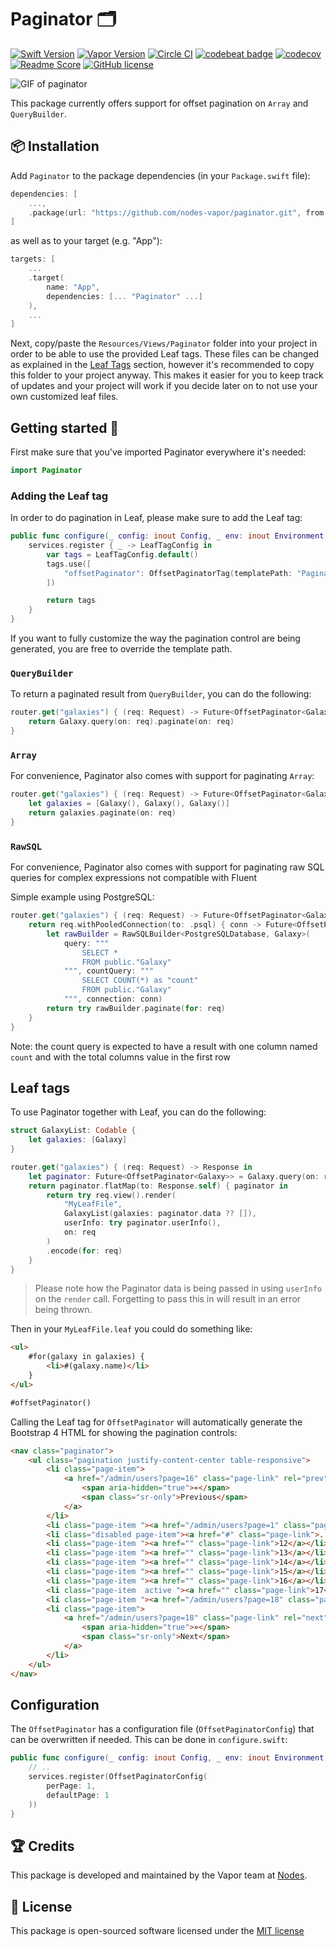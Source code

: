 # Paginator 🗂
[![Swift Version](https://img.shields.io/badge/Swift-4.2-brightgreen.svg)](http://swift.org)
[![Vapor Version](https://img.shields.io/badge/Vapor-3-30B6FC.svg)](http://vapor.codes)
[![Circle CI](https://circleci.com/gh/nodes-vapor/paginator/tree/master.svg?style=shield)](https://circleci.com/gh/nodes-vapor/paginator)
[![codebeat badge](https://codebeat.co/badges/292edd79-f237-4df5-8d6b-9ef748148d80)](https://codebeat.co/projects/github-com-nodes-vapor-paginator-master)
[![codecov](https://codecov.io/gh/nodes-vapor/paginator/branch/master/graph/badge.svg)](https://codecov.io/gh/nodes-vapor/paginator)
[![Readme Score](http://readme-score-api.herokuapp.com/score.svg?url=https://github.com/nodes-vapor/paginator)](http://clayallsopp.github.io/readme-score?url=https://github.com/nodes-vapor/paginator)
[![GitHub license](https://img.shields.io/badge/license-MIT-blue.svg)](https://raw.githubusercontent.com/nodes-vapor/paginator/master/LICENSE)

![GIF of paginator](https://raw.githubusercontent.com/nodes-vapor/paginator/master/assets/demo.gif)

This package currently offers support for offset pagination on `Array` and `QueryBuilder`.

## 📦 Installation

Add `Paginator` to the package dependencies (in your `Package.swift` file):
```swift
dependencies: [
    ...,
    .package(url: "https://github.com/nodes-vapor/paginator.git", from: "3.0.0")
]
```

as well as to your target (e.g. "App"):

```swift
targets: [
    ...
    .target(
        name: "App",
        dependencies: [... "Paginator" ...]
    ),
    ...
]
```

Next, copy/paste the `Resources/Views/Paginator` folder into your project in order to be able to use the provided Leaf tags. These files can be changed as explained in the [Leaf Tags](#leaf-tags) section, however it's recommended to copy this folder to your project anyway. This makes it easier for you to keep track of updates and your project will work if you decide later on to not use your own customized leaf files.

## Getting started 🚀

First make sure that you've imported Paginator everywhere it's needed:

```swift
import Paginator
```

### Adding the Leaf tag

In order to do pagination in Leaf, please make sure to add the Leaf tag:

```swift
public func configure(_ config: inout Config, _ env: inout Environment, _ services: inout Services) throws {
    services.register { _ -> LeafTagConfig in
        var tags = LeafTagConfig.default()
        tags.use([
            "offsetPaginator": OffsetPaginatorTag(templatePath: "Paginator/offsetpaginator")
        ])

        return tags
    }
}
```

If you want to fully customize the way the pagination control are being generated, you are free to override the template path.

### `QueryBuilder`

To return a paginated result from `QueryBuilder`, you can do the following:

```swift
router.get("galaxies") { (req: Request) -> Future<OffsetPaginator<Galaxy>> in
    return Galaxy.query(on: req).paginate(on: req)
}
```

### `Array`

For convenience, Paginator also comes with support for paginating `Array`:

```swift
router.get("galaxies") { (req: Request) -> Future<OffsetPaginator<Galaxy>> in
    let galaxies = [Galaxy(), Galaxy(), Galaxy()]
    return galaxies.paginate(on: req)
}
```

### `RawSQL`

For convenience, Paginator also comes with support for paginating raw SQL queries for complex expressions not compatible with Fluent

Simple example using PostgreSQL:
```swift
router.get("galaxies") { (req: Request) -> Future<OffsetPaginator<Galaxy>> in
    return req.withPooledConnection(to: .psql) { conn -> Future<OffsetPaginator<Galaxy>> in
        let rawBuilder = RawSQLBuilder<PostgreSQLDatabase, Galaxy>(
            query: """
                SELECT *
                FROM public."Galaxy"
            """, countQuery: """
                SELECT COUNT(*) as "count"
                FROM public."Galaxy"
            """, connection: conn)
        return try rawBuilder.paginate(for: req)
    }
}
```

Note: the count query is expected to have a result with one column named `count` and with the total columns value in the first row

## Leaf tags

To use Paginator together with Leaf, you can do the following:

```swift
struct GalaxyList: Codable {
    let galaxies: [Galaxy]
}

router.get("galaxies") { (req: Request) -> Response in
    let paginator: Future<OffsetPaginator<Galaxy>> = Galaxy.query(on: req).paginate(on: req)
    return paginator.flatMap(to: Response.self) { paginator in
        return try req.view().render(
            "MyLeafFile", 
            GalaxyList(galaxies: paginator.data ?? []), 
            userInfo: try paginator.userInfo(),
            on: req
        )
        .encode(for: req)
    }
}
```

> Please note how the Paginator data is being passed in using `userInfo` on the `render` call. Forgetting to pass this in will result in an error being thrown.

Then in your `MyLeafFile.leaf` you could do something like:

```html
<ul>
    #for(galaxy in galaxies) {
        <li>#(galaxy.name)</li>
    }
</ul>

#offsetPaginator()
```

Calling the Leaf tag for `OffsetPaginator` will automatically generate the Bootstrap 4 HTML for showing the pagination controls:

```html
<nav class="paginator">
    <ul class="pagination justify-content-center table-responsive">
        <li class="page-item">
            <a href="/admin/users?page=16" class="page-link" rel="prev" aria-label="Previous">
                <span aria-hidden="true">«</span>
                <span class="sr-only">Previous</span>
            </a>
        </li>
        <li class="page-item "><a href="/admin/users?page=1" class="page-link">1</a></li>
        <li class="disabled page-item"><a href="#" class="page-link">...</a></li>
        <li class="page-item "><a href="" class="page-link">12</a></li>
        <li class="page-item "><a href="" class="page-link">13</a></li>
        <li class="page-item "><a href="" class="page-link">14</a></li>
        <li class="page-item "><a href="" class="page-link">15</a></li>
        <li class="page-item "><a href="" class="page-link">16</a></li>
        <li class="page-item  active "><a href="" class="page-link">17</a></li>
        <li class="page-item "><a href="/admin/users?page=18" class="page-link">18</a></li>
        <li class="page-item">
            <a href="/admin/users?page=18" class="page-link" rel="next" aria-label="Next">
                <span aria-hidden="true">»</span>
                <span class="sr-only">Next</span>
            </a>
        </li>
    </ul>
</nav>
```


## Configuration

The `OffsetPaginator` has a configuration file (`OffsetPaginatorConfig`) that can be overwritten if needed. This can be done in `configure.swift`:

```swift
public func configure(_ config: inout Config, _ env: inout Environment, _ services: inout Services) throws {
    // ..
    services.register(OffsetPaginatorConfig(
        perPage: 1,
        defaultPage: 1
    ))
}
```


## 🏆 Credits

This package is developed and maintained by the Vapor team at [Nodes](https://www.nodesagency.com).


## 📄 License

This package is open-sourced software licensed under the [MIT license](http://opensource.org/licenses/MIT)
